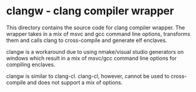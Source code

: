 clangw - clang compiler wrapper
================

This directory contains the source code for clang compiler wrapper.
The wrapper takes in a mix of msvc and gcc command line options,
transforms them and calls clang to cross-compile and generate elf
enclaves.

clangw is a workaround due to using nmake/visual studio generators
on windows which result in a mix of msvc/gcc command line options
for compiling enclaves.

clangw is similar to clang-cl. clang-cl, however, cannot be used to
cross-compile and does not support a mix of options.
